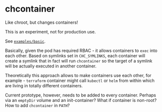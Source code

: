 # chcontainer
Like chroot, but changes containers!

This is an experiment, not for production use.

See [`examples/basic`](examples/basic).

Basically, given the pod has required RBAC - it allows containers to `exec` into each other. Based on symlinks set in `CHC_SYMLINKS`, each container will create a symlink that in fact will run `chcontainer` so the target of a symlink will be actually executed in another container.

Theoretically this approach allows to make containers use each other, for example - `terraform` container might call `kubectl` or `helm` from within which are living in totally different containers.

Current prototype, however, needs to be added to every container. Perhaps via an `emptyDir` volume and an init-container? What if container is non-root? How to add `chcontainer` in `PATH`?
